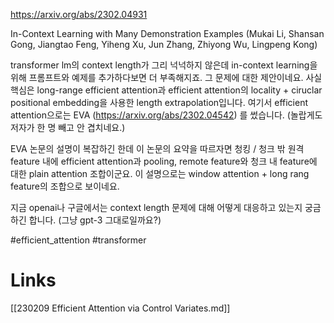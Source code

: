 https://arxiv.org/abs/2302.04931

In-Context Learning with Many Demonstration Examples (Mukai Li, Shansan Gong, Jiangtao Feng, Yiheng Xu, Jun Zhang, Zhiyong Wu, Lingpeng Kong)

transformer lm의 context length가 그리 넉넉하지 않은데 in-context learning을 위해 프롬프트와 예제를 추가하다보면 더 부족해지죠. 그 문제에 대한 제안이네요. 사실 핵심은 long-range efficient attention과 efficient attention의 locality + ciruclar positional embedding을 사용한 length extrapolation입니다. 여기서 efficient attention으로는 EVA (https://arxiv.org/abs/2302.04542) 를 썼습니다. (놀랍게도 저자가 한 명 빼고 안 겹치네요.)

EVA 논문의 설명이 복잡하긴 한데 이 논문의 요약을 따르자면 청킹 / 청크 밖 원격 feature 내에 efficient attention과 pooling, remote feature와 청크 내 feature에 대한 plain attention 조합이군요. 이 설명으로는 window attention + long rang feature의 조합으로 보이네요.

지금 openai나 구글에서는 context length 문제에 대해 어떻게 대응하고 있는지 궁금하긴 합니다. (그냥 gpt-3 그대로일까요?)

#efficient_attention #transformer

# Links

[[230209 Efficient Attention via Control Variates.md]]